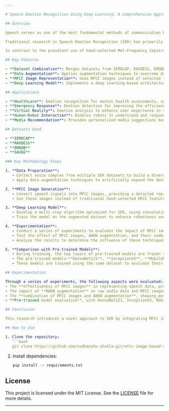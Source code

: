 ```yaml
---

# Speech Emotion Recognition Using Deep Learning: A Comprehensive Approach with MFCC Images, Data Combination, and Augmentation

## Overview

Speech serves as one of the most fundamental methods of communication between humans, and as such, speech processing has become a critical area of research. Automatic recognition of emotions from voice signals is a growing field within Human-Computer Interaction (HCI), with applications in healthcare, emergency response, depression detection, behavior analysis, virtual reality, media recommendation, and human-robot interaction.

Traditional research in Speech Emotion Recognition (SER) has primarily focused on training models on isolated datasets with limited speech features. Additionally, a significant challenge in SER is the scarcity of diverse and balanced data. Our approach aims to address these limitations by combining voice samples from multiple datasets—namely IEMOCAP, RAVDESS, EMODB, and SAVEE—into a larger corpus. We also implement data augmentation techniques to enhance the dataset and improve generalization.

In contrast to the prevalent use of hand-selected Mel-Frequency Cepstral Coefficients (MFCC) features, this research explores the use of MFCC images, which provide a more comprehensive representation of the speech signal. This approach allows our deep learning model to capture richer features, leading to enhanced performance in recognizing emotions from speech.

## Key Features

- **Dataset Combination**: Merges datasets from IEMOCAP, RAVDESS, EMODB, and SAVEE to create a more extensive, diverse corpus.
- **Data Augmentation**: Applies augmentation techniques to overcome data scarcity and improve model robustness.
- **MFCC Image Representation**: Uses MFCC images instead of selected features, enabling the model to learn from a broader range of speech information.
- **Deep Learning Model**: Implements a deep learning-based architecture optimized for emotion recognition from speech.

## Applications

- **Healthcare**: Emotion recognition for mental health assessments, such as depression detection.
- **Emergency Response**: Emotion detection for improving the efficiency of emergency call centers.
- **Virtual Reality**: Emotion analysis to enhance user experience in virtual environments.
- **Human-Robot Interaction**: Enables robots to understand and respond to human emotions.
- **Media Recommendation**: Provides personalized media suggestions based on user emotions.

## Datasets Used

- **IEMOCAP**
- **RAVDESS**
- **EMODB**
- **SAVEE**

### Key Methodology Steps

1. **Data Preparation**: 
   - Collect voice samples from multiple SER datasets to build a diverse and balanced corpus.
   - Apply data augmentation techniques to artificially expand the dataset and address data scarcity challenges.

2. **MFCC Image Generation**: 
   - Convert speech signals into MFCC images, providing a detailed representation of the voice input.
   - Use these images instead of traditional hand-selected MFCC features, allowing the deep learning model to extract a richer set of acoustic patterns.

3. **Deep Learning Model**:
   - Develop a multi-step algorithm optimized for SER, using convolutional neural networks (CNNs) to process MFCC images.
   - Train the model on the augmented dataset to enhance robustness and accuracy in emotion classification.

4. **Experimentation**:
   - Conduct a series of experiments to evaluate the impact of MFCC images on raw audio data, both with and without Additive White Gaussian Noise (AWGN) augmentation.
   - Test the effect of MFCC images, AWGN augmentation, and their combination on the performance of various deep learning models.
   - Analyze the results to determine the influence of these techniques on the effectiveness of the models.

5. **Comparison with Pre-trained Models**:
   - During training, the top layers of pre-trained models are frozen to focus on training the lower layers with MFCC images.
   - The pre-trained models—**DenseNet121**, **InceptionV3**, **MobileNet**, **ResNet152V2**, **VGG16**, and **Xception**—are used to compare performance with the proposed custom CNN model.
   - These models are trained using the same dataset to evaluate their outcomes relative to the custom model.

## Experimentation

Through a series of experiments, the following aspects were evaluated:
- The **effectiveness of MFCC images** in representing speech data, providing better context than traditional feature selection.
- The impact of **AWGN augmentation** on raw audio data and MFCC images, leading to improved model robustness against noise.
- The **combination of MFCC images and AWGN augmentation**, showing potential synergies that further enhance deep learning model performance.
- **Pre-trained model evaluation**, with DenseNet121, InceptionV3, MobileNet, ResNet152V2, VGG16, and Xception compared against the custom CNN model to assess the benefit of MFCC image-based input and augmentation.

## Conclusion

This research introduces a novel approach to SER by integrating MFCC image-based input and data augmentation techniques into deep learning models. Our experimental results demonstrate the effectiveness of using MFCC images, AWGN augmentation, and their combination in improving the accuracy and robustness of SER systems. Furthermore, the performance of pre-trained models was benchmarked against the proposed custom CNN model, highlighting the advantages of the custom approach. The proposed methodology offers a scalable solution to challenges such as data scarcity and limited feature selection.

## How to Use

1. Clone the repository:  
   ```bash
   git clone https://github.com/sudhanshu-shukla-git/mfcc-image-based-ser.git
   ```

2. Install dependencies:  
   ```bash
   pip install -r requirements.txt
   ```

## License

This project is licensed under the MIT License. See the [LICENSE](LICENSE) file for more details.

---
```

